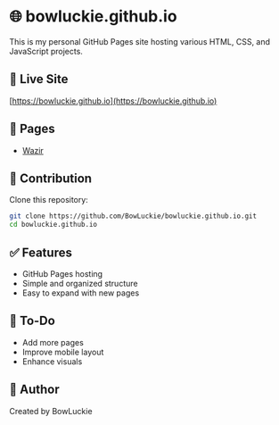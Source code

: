 
# 🌐 bowluckie.github.io

This is my personal GitHub Pages site hosting various HTML, CSS, and JavaScript projects.

## 🔗 Live Site

[https://bowluckie.github.io](https://bowluckie.github.io)

## 📄 Pages

- [Wazir](https://bowluckie.github.io/pages/Wazir/Wazir.html)

## 🧰 Contribution
Clone this repository:

```bash
git clone https://github.com/BowLuckie/bowluckie.github.io.git
cd bowluckie.github.io
````

## ✅ Features

* GitHub Pages hosting
* Simple and organized structure
* Easy to expand with new pages

## 📌 To-Do

* Add more pages
* Improve mobile layout
* Enhance visuals

## 👤 Author

Created by BowLuckie

```
```
